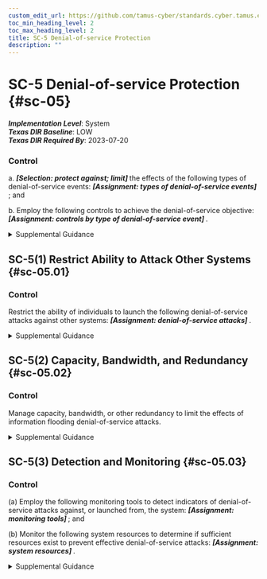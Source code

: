 ```yaml
---
custom_edit_url: https://github.com/tamus-cyber/standards.cyber.tamus.edu/tree/main/static/content/tamus.edu/TAMUS_profile.xml
toc_min_heading_level: 2
toc_max_heading_level: 2
title: SC-5 Denial-of-service Protection
description: ""
---
```


# SC-5 Denial-of-service Protection {#sc-05}

_**Implementation Level**_: System\
_**Texas DIR Baseline**_: LOW\
_**Texas DIR Required By**_: 2023-07-20

### Control

a.  <strong> <em>[Selection: protect against; limit]</em> </strong> the effects of the following types of denial-of-service events: <strong> <em>[Assignment: types of denial-of-service events]</em> </strong> ; and

b. Employ the following controls to achieve the denial-of-service objective: <strong> <em>[Assignment: controls by type of denial-of-service event]</em> </strong>.

<details>
  <summary>Supplemental Guidance</summary>

Denial-of-service events may occur due to a variety of internal and external causes, such as an attack by an adversary or a lack of planning to support organizational needs with respect to capacity and bandwidth. Such attacks can occur across a wide range of network protocols (e.g., IPv4, IPv6). A variety of technologies are available to limit or eliminate the origination and effects of denial-of-service events. For example, boundary protection devices can filter certain types of packets to protect system components on internal networks from being directly affected by or the source of denial-of-service attacks. Employing increased network capacity and bandwidth combined with service redundancy also reduces the susceptibility to denial-of-service events.

</details>

## SC-5(1) Restrict Ability to Attack Other Systems {#sc-05.01}

### Control

Restrict the ability of individuals to launch the following denial-of-service attacks against other systems: <strong> <em>[Assignment: denial-of-service attacks]</em> </strong>.

<details>
  <summary>Supplemental Guidance</summary>

Restricting the ability of individuals to launch denial-of-service attacks requires the mechanisms commonly used for such attacks to be unavailable. Individuals of concern include hostile insiders or external adversaries who have breached or compromised the system and are using it to launch a denial-of-service attack. Organizations can restrict the ability of individuals to connect and transmit arbitrary information on the transport medium (i.e., wired networks, wireless networks, spoofed Internet protocol packets). Organizations can also limit the ability of individuals to use excessive system resources. Protection against individuals having the ability to launch denial-of-service attacks may be implemented on specific systems or boundary devices that prohibit egress to potential target systems.

</details>

## SC-5(2) Capacity, Bandwidth, and Redundancy {#sc-05.02}

### Control

Manage capacity, bandwidth, or other redundancy to limit the effects of information flooding denial-of-service attacks.

<details>
  <summary>Supplemental Guidance</summary>

Managing capacity ensures that sufficient capacity is available to counter flooding attacks. Managing capacity includes establishing selected usage priorities, quotas, partitioning, or load balancing.

</details>

## SC-5(3) Detection and Monitoring {#sc-05.03}

### Control

(a) Employ the following monitoring tools to detect indicators of denial-of-service attacks against, or launched from, the system: <strong> <em>[Assignment: monitoring tools]</em> </strong> ; and

(b) Monitor the following system resources to determine if sufficient resources exist to prevent effective denial-of-service attacks: <strong> <em>[Assignment: system resources]</em> </strong>.

<details>
  <summary>Supplemental Guidance</summary>

Organizations consider the utilization and capacity of system resources when managing risk associated with a denial of service due to malicious attacks. Denial-of-service attacks can originate from external or internal sources. System resources that are sensitive to denial of service include physical disk storage, memory, and CPU cycles. Techniques used to prevent denial-of-service attacks related to storage utilization and capacity include instituting disk quotas, configuring systems to automatically alert administrators when specific storage capacity thresholds are reached, using file compression technologies to maximize available storage space, and imposing separate partitions for system and user data.

</details>

